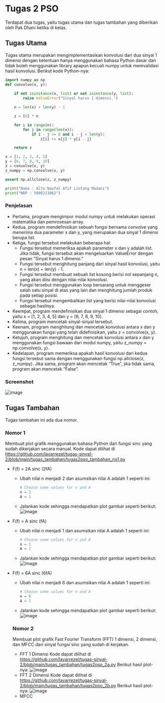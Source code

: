 # Tugas 2 PSO
Terdapat dua tugas, yaitu tugas utama dan tugas tambahan yang diberikan oleh Pak Dhani ketika di kelas. 

## Tugas Utama
Tugas utama merupakan mengimplementasikan konvolusi dari dua sinyal 1 dimensi dengan ketentuan hanya menggunakan bahasa Python dasar dan tidak boleh menggunakan library apapun kecuali numpy untuk memvalidasi hasil konvolusi.
Berikut kode Python-nya:
```py
import numpy as np
def convolve(x, y):
   
    if not isinstance(x, list) or not isinstance(y, list):
        raise ValueError("Sinyal harus 1 dimensi.")

    n = len(x) + len(y) - 1

    z = [0] * n

    for i in range(n):
        for j in range(len(x)):
            if i - j >= 0 and i - j < len(y):
                z[i] += x[j] * y[i - j]

    return z

x = [1, 2, 3, 4, 5]
y = [6, 7, 8, 9, 10]
z = convolve(x, y)
z_numpy = np.convolve(x, y)

assert np.allclose(z, z_numpy)

print("Nama : Alfa Naufal Afif Lintang Madani")
print("NRP : 5009211062")
```
### Penjelasan 
- Pertama, program mengimpor modul numpy untuk melakukan operasi matematika dan pemrosesan array.
- Kedua, program mendefinisikan sebuah fungsi bernama convolve yang menerima dua parameter x dan y, yang merupakan dua sinyal 1 dimensi berupa list.
- Ketiga, fungsi tersebut melakukan beberapa hal:
    + Fungsi tersebut memeriksa apakah parameter x dan y adalah list. Jika tidak, fungsi tersebut akan mengeluarkan ValueError dengan pesan “Sinyal harus 1 dimensi.”
    + Fungsi tersebut menghitung panjang dari sinyal hasil konvolusi, yaitu n = len(x) + len(y) - 1.
    + Fungsi tersebut membuat sebuah list kosong berisi nol sepanjang n, yang akan diisi dengan nilai-nilai konvolusi.
    + Fungsi tersebut menggunakan loop bersarang untuk menggeser salah satu sinyal di atas yang lain dan menghitung jumlah produk pada setiap posisi.
    + Fungsi tersebut mengembalikan list yang berisi nilai-nilai konvolusi sebagai hasilnya.
- Keempat, program mendefinisikan dua sinyal 1 dimensi sebagai contoh, yaitu x = [1, 2, 3, 4, 5] dan y = [6, 7, 8, 9, 10].
- Kelima, program mencetak sinyal-sinyal tersebut.
- Keenam, program menghitung dan mencetak konvolusi antara x dan y menggunakan fungsi yang telah didefinisikan, yaitu z = convolve(x, y).
- Ketujuh, program menghitung dan mencetak konvolusi antara x dan y menggunakan fungsi bawaan dari modul numpy, yaitu z_numpy = np.convolve(x, y).
- Kedelapan, program memeriksa apakah hasil konvolusi dari kedua fungsi tersebut sama dengan menggunakan fungsi np.allclose(z, z_numpy). Jika sama, program akan mencetak “True”, jika tidak sama, program akan mencetak “False”.

### Screenshot
![image](tugas_utama/tugas2pso_photo.png)

## Tugas Tambahan
Tugas tambahan ini ada dua nomor.
### Nomor 1
Membuat plot grafik menggunakan bahasa Python dari fungsi sinc yang sudah dikerjakan secara manual. Kode dapat dilihat di https://github.com/lavarrezel/tugas-sinyal-2/blob/main/tugas_tambahan/tugas2pso_tambahan_no1.py
- F(f) = 2A sinc (2fA)
   + Ubah nilai n menjadi 2 dan asumsikan nilai A adalah 1 seperti ini:
       ```py
     # Choose some values for n and A
      n = 2
      A = 1
      ```
   + Jalankan kode sehingga mendapatkan plot gambar seperti berikut:
     ![image](tugas_tambahan/plot1a.png)
- F(f) = A sinc (fA)
  + Ubah nilai n menjadi 1 dan asumsikan nilai A adalah 1 seperti ini:
       ```py
     # Choose some values for n and A
      n = 1
      A = 1
      ```
   + Jalankan kode sehingga mendapatkan plot gambar seperti berikut:
     ![image](tugas_tambahan/plot1b.png)
- F(f) = 6A sinc (6fA)
  + Ubah nilai n menjadi 6 dan asumsikan nilai A adalah 1 seperti ini:
       ```py
     # Choose some values for n and A
      n = 6
      A = 1
      ```
   + Jalankan kode sehingga mendapatkan plot gambar seperti berikut:
     ![image](tugas_tambahan/plot1c.png)
     
  ### Nomor 2
  Membuat plot grafik Fast Fourier Transform (FFT) 1 dimensi, 2 dimensi, dan MFCC dari sinyal fungsi sinc yang sudah di kerjakan.
  - FFT 1 Dimensi
    Kode dapat dilihat di https://github.com/lavarrezel/tugas-sinyal-2/blob/main/tugas_tambahan/tugas2pso_2a.py
    Berikut hasil plot-nya:
     ![image](tugas_tambahan/plot2a.png)
  - FFT 2 Dimensi
    Kode dapat dilihat di https://github.com/lavarrezel/tugas-sinyal-2/blob/main/tugas_tambahan/tugas2pso_2b.py
    Berikut hasil plot-nya:
     ![image](tugas_tambahan/plot2b.png)
  - MFCC
